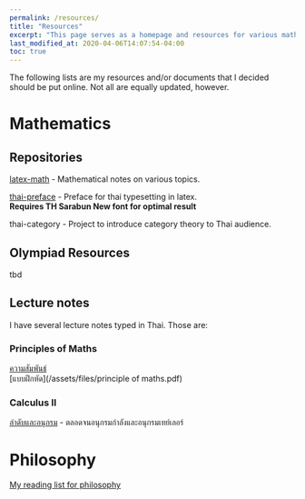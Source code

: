 ```yaml
---
permalink: /resources/
title: "Resources"
excerpt: "This page serves as a homepage and resources for various mathematical and philosophical works by me."
last_modified_at: 2020-04-06T14:07:54-04:00
toc: true
---
```


The following lists are my resources and/or documents that I decided should be put online. Not all are equally updated, however.

# Mathematics

## Repositories

[latex-math](/latex-math/ "latex-math") - Mathematical notes on various topics.

[thai-preface](/thai-preface/ "thai-preface") - Preface for thai typesetting in latex.  
**Requires TH Sarabun New font for optimal result**

thai-category - Project to introduce category theory to Thai audience.

## Olympiad Resources
tbd

## Lecture notes
I have several lecture notes typed in Thai. Those are:

### Principles of Maths
[ความสัมพันธ์](/assets/files/relations.pdf)  
[แบบฝึกหัด](/assets/files/principle of maths.pdf)  
### Calculus II
[ลำดับและอนุกรม](/assets/files/sequence_and_series.pdf) - ตลอดจนอนุกรมกำลังและอนุกรมเทย์เลอร์

# Philosophy

[My reading list for philosophy](https://docs.google.com/document/d/1pbM_wI71b-np6aXgSfyjvMSige5QltrPrvleBDVzUj8/edit?usp=sharing)
